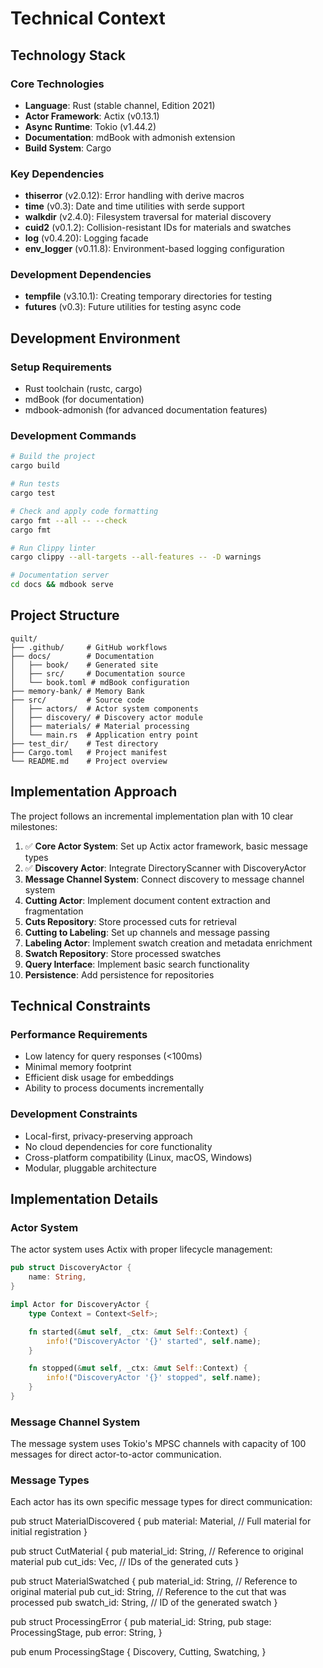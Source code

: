 # Technical Context

## Technology Stack

### Core Technologies

- **Language**: Rust (stable channel, Edition 2021)
- **Actor Framework**: Actix (v0.13.1)
- **Async Runtime**: Tokio (v1.44.2)
- **Documentation**: mdBook with admonish extension
- **Build System**: Cargo

### Key Dependencies

- **thiserror** (v2.0.12): Error handling with derive macros
- **time** (v0.3): Date and time utilities with serde support
- **walkdir** (v2.4.0): Filesystem traversal for material discovery
- **cuid2** (v0.1.2): Collision-resistant IDs for materials and swatches
- **log** (v0.4.20): Logging facade
- **env_logger** (v0.11.8): Environment-based logging configuration

### Development Dependencies

- **tempfile** (v3.10.1): Creating temporary directories for testing
- **futures** (v0.3): Future utilities for testing async code

## Development Environment

### Setup Requirements

- Rust toolchain (rustc, cargo)
- mdBook (for documentation)
- mdbook-admonish (for advanced documentation features)

### Development Commands

```bash
# Build the project
cargo build

# Run tests
cargo test

# Check and apply code formatting
cargo fmt --all -- --check
cargo fmt

# Run Clippy linter
cargo clippy --all-targets --all-features -- -D warnings

# Documentation server
cd docs && mdbook serve
```

## Project Structure

```
quilt/
├── .github/     # GitHub workflows
├── docs/        # Documentation
│   ├── book/    # Generated site
│   ├── src/     # Documentation source
│   └── book.toml # mdBook configuration
├── memory-bank/ # Memory Bank
├── src/         # Source code
│   ├── actors/  # Actor system components
│   ├── discovery/ # Discovery actor module
│   ├── materials/ # Material processing
│   └── main.rs  # Application entry point
├── test_dir/    # Test directory
├── Cargo.toml   # Project manifest
└── README.md    # Project overview
```

## Implementation Approach

The project follows an incremental implementation plan with 10 clear milestones:

1. ✅ **Core Actor System**: Set up Actix actor framework, basic message types
2. ✅ **Discovery Actor**: Integrate DirectoryScanner with DiscoveryActor
3. **Message Channel System**: Connect discovery to message channel system
4. **Cutting Actor**: Implement document content extraction and fragmentation
5. **Cuts Repository**: Store processed cuts for retrieval
6. **Cutting to Labeling**: Set up channels and message passing
7. **Labeling Actor**: Implement swatch creation and metadata enrichment
8. **Swatch Repository**: Store processed swatches
9. **Query Interface**: Implement basic search functionality
10. **Persistence**: Add persistence for repositories

## Technical Constraints

### Performance Requirements

- Low latency for query responses (<100ms)
- Minimal memory footprint
- Efficient disk usage for embeddings
- Ability to process documents incrementally

### Development Constraints

- Local-first, privacy-preserving approach
- No cloud dependencies for core functionality
- Cross-platform compatibility (Linux, macOS, Windows)
- Modular, pluggable architecture

## Implementation Details

### Actor System

The actor system uses Actix with proper lifecycle management:

```rust
pub struct DiscoveryActor {
    name: String,
}

impl Actor for DiscoveryActor {
    type Context = Context<Self>;

    fn started(&mut self, _ctx: &mut Self::Context) {
        info!("DiscoveryActor '{}' started", self.name);
    }

    fn stopped(&mut self, _ctx: &mut Self::Context) {
        info!("DiscoveryActor '{}' stopped", self.name);
    }
}
```

### Message Channel System

The message system uses Tokio's MPSC channels with capacity of 100 messages for direct actor-to-actor communication.

### Message Types

Each actor has its own specific message types for direct communication:

pub struct MaterialDiscovered {
pub material: Material, // Full material for initial registration
}

pub struct CutMaterial {
pub material_id: String, // Reference to original material
pub cut_ids: Vec<String>, // IDs of the generated cuts
}

pub struct MaterialSwatched {
pub material_id: String, // Reference to original material
pub cut_id: String, // Reference to the cut that was processed
pub swatch_id: String, // ID of the generated swatch
}

pub struct ProcessingError {
pub material_id: String,
pub stage: ProcessingStage,
pub error: String,
}

pub enum ProcessingStage {
Discovery,
Cutting,
Swatching,
}
